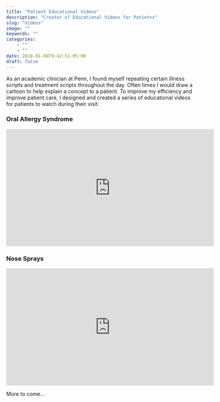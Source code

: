 ```yaml
---
title: "Patient Educational Videos"
description: "Creator of Educational Videos for Patietns"
slug: "Videos"
image: ""
keywords: ""
categories:
    - ""
    - ""
date: 2018-01-08T9:42:51-05:00
draft: false
---
```



As an academic clinician at Penn, I found myself repeating certain illness scripts and treatment scripts throughout the day. Often times I would draw a cartoon to help explain a concept to a patient. To improve my efficiency and improve patient care, I designed and created a series of educational videos for patients to watch during their visit.

### Oral Allergy Syndrome
<iframe width="560" height="315" src="https://www.youtube.com/embed/b3nLs10_5zA" frameborder="0" gesture="media" allow="encrypted-media" allowfullscreen></iframe>

### Nose Sprays
<iframe width="560" height="315" src="https://www.youtube.com/embed/oVy0ZZs0PSA" frameborder="0" allow="autoplay; encrypted-media" allowfullscreen></iframe>

More to come...
